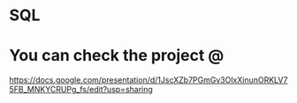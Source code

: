 # SQL
# You can check the project @
https://docs.google.com/presentation/d/1JscXZb7PGmGv3OlxXinunORKLV75FB_MNKYCRUPg_fs/edit?usp=sharing
